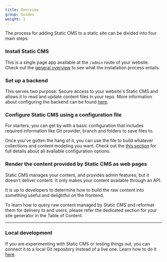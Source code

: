 ```yaml
---
title: Overview
group: Guides
weight: 1
---
```


The process for adding Static CMS to a static site can be divided into four main steps:

### Install Static CMS

This is a single page app available at the `/admin` route of your website.
Check out the [general overview](/docs/intro/) to see what the installation process entails.

### Set up a backend

This serves two purpose: Secure access to your website's Static CMS and allows it to read and update content files in your repo. More information about configuring the backend can be found [here](/docs/backends-overview/).

### Configure Static CMS using a configuration file

For starters, you can get by with a basic configuration that includes required information like Git provider, branch and folders to save files to.

Once you've gotten the hang of it, you can use the file to build whatever collections and content modeling you want. Check out the [this section](/docs/configuration-options/#configuration-file) for full details about all available configuration options.

### Render the content provided by Static CMS as web pages

Static CMS manages your content, and provides admin features, but it doesn't deliver content. It only makes your content available through an API.

It is up to developers to determine how to build the raw content into something useful and delightful on the frontend.

To learn how to query raw content managed by Static CMS and reformat them for delivery to end users, please refer the dedicated section for your site generator in the Table of Content.
___
### Local development

If you are experimenting with Static CMS or testing things out, you can connect it to a local Git repository instead of a live one. Learn how to do it [here](/docs/beta-features/#working-with-a-local-git-repository).
